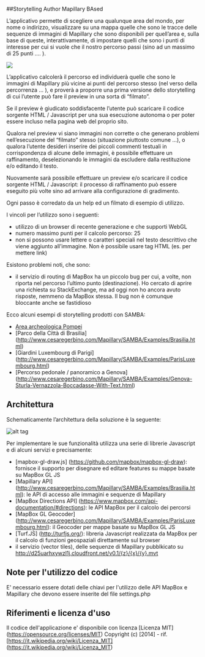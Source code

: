 ##Storytelling Author Mapillary BAsed

L’applicativo permette di scegliere una qualunque area del mondo, per nome o indirizzo, visualizzare su una mappa quelle che sono 
le tracce delle sequenze di immagini di Mapillary che sono disponibili per quell’area e, sulla base di queste, interattivamente, 
di impostare quelli che sono i punti di interesse per cui si vuole che il nostro percorso passi (sino ad un massimo di 25 punti …. ).

[<img src="https://cesaregerbino.files.wordpress.com/2016/09/samba.png">](http://www.cesaregerbino.com/Mapillary/SAMBA/step-1.php)

L’applicativo calcolerà il percorso ed individuerà quelle che sono le immagini di Mapillary più vicine ai punti del percorso stesso (nel verso della percorrenza … ), e proverà a proporre una prima versione dello storytelling di cui l’utente può fare il preview in una sorta di “filmato”.

Se il preview è giudicato soddisfacente l’utente può scaricare il codice sorgente HTML / Javascript per una sua esecuzione autonoma o per poter essere incluso nella pagina web del proprio sito.

Qualora nel preview vi siano immagini non corrette o che generano problemi nell’esecuzione del “filmato” stesso (situazione piuttosto comune …), o qualora l’utente desideri inserire dei piccoli commenti testuali in corrispondenza di alcune delle immagini, è possibile effettuare un raffinamento, deselezionando le immagini da escludere dalla restituzione e/o editando il testo.

Nuovamente sarà possibile effettuare un preview e/o scaricare il codice sorgente HTML / Javascript: il processo di raffinamento può essere eseguito più volte sino ad arrivare alla configurazione di gradimento.

Ogni passo è corredato da un help ed un filmato di esempio di utilizzo.

I vincoli per l’utilizzo sono i seguenti:

* utilizzo di un browser di recente generazione e che supporti WebGL
* numero massimo punti per il calcolo percorso: 25
* non si possono usare lettere o caratteri speciali nel testo descrittivo che viene aggiunto all’immagine. Non è possibile usare tag HTML (es. per mettere link)

Esistono problemi noti, che sono:

* il servizio di routing di MapBox ha un piccolo bug per cui, a volte, non riporta nel percorso l’ultimo punto (destinazione). Ho cercato di aprire una richiesta su StackExchange,  ma ad oggi non ho ancora avuto risposte, nemmeno da MapBox stessa. Il bug non è comunque bloccante anche se fastidioso

Ecco alcuni esempi di storytelling prodotti con SAMBA:

* [Area archeologica Pompei](http://www.cesaregerbino.com/Mapillary/SAMBA/Examples/Pompei.html)
* [Parco della Città di Brasilia] (http://www.cesaregerbino.com/Mapillary/SAMBA/Examples/Brasilia.html)
* [Giardini Luxembourg di Parigi] (http://www.cesaregerbino.com/Mapillary/SAMBA/Examples/ParisLuxembourg.html)
* [Percorso pedonale / panoramico a Genova]  (http://www.cesaregerbino.com/Mapillary/SAMBA/Examples/Genova-Sturla-Vernazzola-Boccadasse-With-Text.html)


## Architettura
Schematicamente l’architettura della soluzione è la seguente:

![alt tag](https://cesaregerbino.files.wordpress.com/2016/09/samba-arch.png)

Per implementare le sue funzionalità utilizza una serie di librerie Javascript e di alcuni servizi e precisamente:

* [mapbox-gl-draw.js] (https://github.com/mapbox/mapbox-gl-draw): fornisce il supporto per disegnare ed editare features su mappe basate su MapBox GL JS
* [Mapillary API] (http://www.cesaregerbino.com/Mapillary/SAMBA/Examples/Brasilia.html): le API di accesso alle immagini e sequenze di Mapillary
* [MapBox Directions API] (https://www.mapbox.com/api-documentation/#directions): le API MapBox per il calcolo dei percorsi
* [MapBox GL Geocoder] (http://www.cesaregerbino.com/Mapillary/SAMBA/Examples/ParisLuxembourg.html): il Geocoder per mappe basate su MapBox GL JS
* [Turf.JS] (http://turfjs.org/): libreria Javascript realizzata da MapBox per il calcolo di funzioni geospaziali direttamente sul browser
* il servizio (vector tiles), delle sequenze di Mapillary  pubblkicato su http://d25uarhxywzl1j.cloudfront.net/v0.1/{z}/{x}/{y}.mvt


## Note per l'utilizzo del codice

E' necessario essere dotati delle chiavi per l'utilizzo delle API MapBox e Mapillary che devono essere inserite del file settings.php


## Riferimenti e licenza d'uso

Il codice dell'applicazione e' disponibile con licenza [Licenza MIT] (https://opensource.org/licenses/MIT) Copyright (c) [2014] - rif. [https://it.wikipedia.org/wiki/Licenza_MIT] (https://it.wikipedia.org/wiki/Licenza_MIT)
